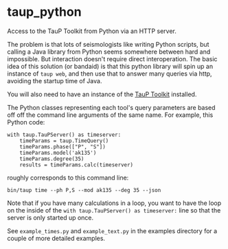 # taup_python

Access to the TauP Toolkit from Python via an HTTP server.

The problem is that lots of seismologists like writing Python scripts, but
calling a Java library from Python seems somewhere
between hard and impossible. But interaction doesn't require direct
interoperation. The
basic idea of this solution (or bandaid)
is that this python library will spin up an instance of `taup web`,
and then use that to answer many queries via http, avoiding the startup time of Java.

You will also need to have an instance of the
[TauP Toolkit](https://taup.readthedocs.io/en/latest/)
installed.

The Python classes representing each tool's query parameters are based off
off the command line arguments of the same name. For example, this Python
code:

```
with taup.TauPServer() as timeserver:
    timeParams = taup.TimeQuery()
    timeParams.phase(["P", "S"])
    timeParams.model('ak135')
    timeParams.degree(35)
    results = timeParams.calc(timeserver)
```

roughly corresponds to this command line:
```
bin/taup time --ph P,S --mod ak135 --deg 35 --json
```

Note that if you have many calculations in a loop, you want to have the loop
on the inside of the `with taup.TauPServer() as timeserver:` line so that
the server is only started up once.

See `example_times.py` and `example_text.py`  in the examples directory for a couple of more detailed examples.
